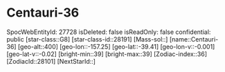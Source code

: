 ﻿---
location: [-39.41,-157.25,400]
type: Station
tags:
- astro/Star

---

# Centauri-36

SpocWebEntityId: 27728
isDeleted: false
isReadOnly: false
confidential: public
[star-class::G8]
[star-class-id::28191]
[Mass-sol::]
[name::Centauri-36]
[geo-alt::400]
[geo-lon::-157.25]
[geo-lat::-39.41]
[geo-lon-v::-0.001]
[geo-lat-v::-0.02]
[bright-min::39]
[bright-max::39]
[Zodiac-index::36]
[ZodiacId::28101]
[NextStarId::]

